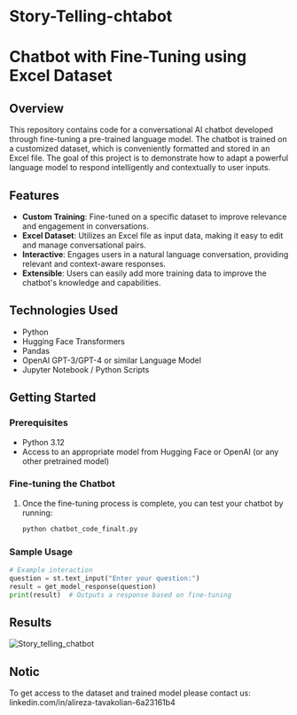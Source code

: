 # Story-Telling-chtabot

# Chatbot with Fine-Tuning using Excel Dataset

## Overview

This repository contains code for a conversational AI chatbot developed through fine-tuning a pre-trained language model. The chatbot is trained on a customized dataset, which is conveniently formatted and stored in an Excel file. The goal of this project is to demonstrate how to adapt a powerful language model to respond intelligently and contextually to user inputs.

## Features

- **Custom Training**: Fine-tuned on a specific dataset to improve relevance and engagement in conversations.
- **Excel Dataset**: Utilizes an Excel file as input data, making it easy to edit and manage conversational pairs.
- **Interactive**: Engages users in a natural language conversation, providing relevant and context-aware responses.
- **Extensible**: Users can easily add more training data to improve the chatbot's knowledge and capabilities.

## Technologies Used

- Python
- Hugging Face Transformers
- Pandas
- OpenAI GPT-3/GPT-4 or similar Language Model
- Jupyter Notebook / Python Scripts

## Getting Started

### Prerequisites

- Python 3.12
- Access to an appropriate model from Hugging Face or OpenAI (or any other pretrained model)


### Fine-tuning the Chatbot

1. Once the fine-tuning process is complete, you can test your chatbot by running:
   ```bash
   python chatbot_code_finalt.py
   ```

### Sample Usage

```python
# Example interaction
question = st.text_input("Enter your question:")
result = get_model_response(question)
print(result)  # Outputs a response based on fine-tuning
```

## Results 
![Story_telling_chatbot](https://github.com/user-attachments/assets/e848e12c-ff1d-4e5a-89be-f235b8dc99e9)

## Notic
 To get access to the dataset and trained model please contact us: linkedin.com/in/alireza-tavakolian-6a23161b4
